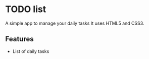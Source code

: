 # TODO list
A simple app to manage your daily tasks
It uses HTML5 and CSS3.

## Features
* List of daily tasks


